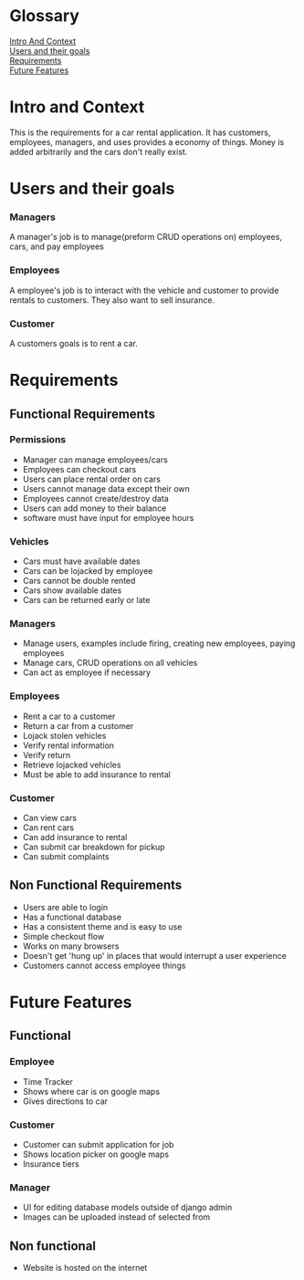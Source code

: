 # Glossary
[Intro And Context](#intro-and-context)  
[Users and their goals](#users-and-their-goals)  
[Requirements](#requirements)  
[Future Features](#future-features)
# Intro and Context
This is the requirements for a car rental application. It has customers, employees, managers, and uses provides a economy of things. Money is added arbitrarily and the cars don't really exist.

# <a name="userGoals"></a>Users and their goals
### Managers
A manager's job is to manage(preform CRUD operations on) employees, cars, and pay employees

### Employees
A employee's job is to interact with the vehicle and customer to provide rentals to customers. They also want to sell insurance.

### Customer
A customers goals is to rent a car.

# Requirements
## Functional Requirements
### Permissions
- Manager can manage employees/cars 
- Employees can checkout cars
- Users can place rental order on cars
- Users cannot manage data except their own
- Employees cannot create/destroy data
- Users can add money to their balance
- software must have input for employee hours

### Vehicles
- Cars must have available dates
- Cars can be lojacked by employee
- Cars cannot be double rented
- Cars show available dates
- Cars can be returned early or late

### Managers
- Manage users, examples include firing, creating new employees, paying employees
- Manage cars, CRUD operations on all vehicles
- Can act as employee if necessary


### Employees
- Rent a car to a customer
- Return a car from a customer
- Lojack stolen vehicles
- Verify rental information
- Verify return
- Retrieve lojacked vehicles
- Must be able to add insurance to rental

### Customer
- Can view cars
- Can rent cars
- Can add insurance to rental
- Can submit car breakdown for pickup
- Can submit complaints
## Non Functional Requirements
- Users are able to login
- Has a functional database
- Has a consistent theme and is easy to use
- Simple checkout flow
- Works on many browsers
- Doesn't get 'hung up' in places that would interrupt a user experience
- Customers cannot access employee things



# Future Features

## Functional

### Employee 
- Time Tracker
- Shows where car is on google maps
- Gives directions to car
### Customer
- Customer can submit application for job
- Shows location picker on google maps
- Insurance tiers

### Manager
- UI for editing database models outside of django admin
- Images can be uploaded instead of selected from

## Non functional
- Website is hosted on the internet




